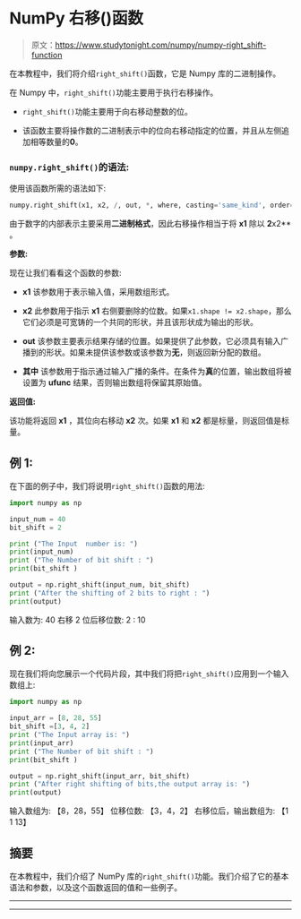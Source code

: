 # NumPy 右移()函数

> 原文：<https://www.studytonight.com/numpy/numpy-right_shift-function>

在本教程中，我们将介绍`right_shift()`函数，它是 Numpy 库的二进制操作。

在 Numpy 中，`right_shift()`功能主要用于执行右移操作。

*   `right_shift()`功能主要用于向右移动整数的位。

*   该函数主要将操作数的二进制表示中的位向右移动指定的位置，并且从左侧追加相等数量的**0**。

### `numpy.right_shift()`的语法:

使用该函数所需的语法如下:

```py
numpy.right_shift(x1, x2, /, out, *, where, casting='same_kind', order='K',dtype,subok=True[, signature, extobj]) = <ufunc 'right_shift'>
```

由于数字的内部表示主要采用**二进制格式**，因此右移操作相当于将 **x1** 除以 **2**x2** 。

**参数:**

现在让我们看看这个函数的参数:

*   **x1**
    该参数用于表示输入值，采用数组形式。

*   **x2**
    此参数用于指示 **x1** 右侧要删除的位数。如果`x1.shape != x2.shape`，那么它们必须是可宽铸的一个共同的形状，并且该形状成为输出的形状。

*   **out**
    该参数主要表示结果存储的位置。如果提供了此参数，它必须具有输入广播到的形状。如果未提供该参数或该参数为**无**，则返回新分配的数组。

*   **其中**
    该参数用于指示通过输入广播的条件。在条件为**真**的位置，输出数组将被设置为 **ufunc** 结果，否则输出数组将保留其原始值。

**返回值:**

该功能将返回 **x1** ，其位向右移动 **x2** 次。如果 **x1** 和 **x2** 都是标量，则返回值是标量。

## 例 1:

在下面的例子中，我们将说明`right_shift()`函数的用法:

```py
import numpy as np

input_num = 40
bit_shift = 2

print ("The Input  number is: ")
print(input_num) 
print ("The Number of bit shift : ")
print(bit_shift )  

output = np.right_shift(input_num, bit_shift)  
print ("After the shifting of 2 bits to right : ")
print(output) 
```

输入数为:
40
右移 2 位后移位数:
2
:
10

## 例 2:

现在我们将向您展示一个代码片段，其中我们将把`right_shift()`应用到一个输入数组上:

```py
import numpy as np

input_arr = [8, 28, 55] 
bit_shift =[3, 4, 2] 
print ("The Input array is: ")
print(input_arr) 
print ("The Number of bit shift : ")
print(bit_shift )  

output = np.right_shift(input_arr, bit_shift)  
print ("After right shifting of bits,the output array is: ")
print(output) 
```

输入数组为:
【8，28，55】
位移位数:
【3，4，2】
右移位后，输出数组为:
【1 1 13】

## 摘要

在本教程中，我们介绍了 NumPy 库的`right_shift()`功能。我们介绍了它的基本语法和参数，以及这个函数返回的值和一些例子。

* * *

* * *